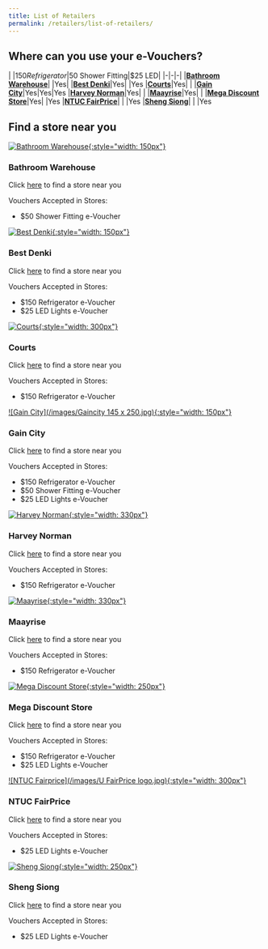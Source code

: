 ```yaml
---
title: List of Retailers
permalink: /retailers/list-of-retailers/
---
```


## Where can you use your e-Vouchers?

|  |$150 Refrigerator|$50 Shower Fitting|$25 LED|
|-|-|-|
|[**Bathroom Warehouse**](https://bathroomwarehouse.com.sg/contact/)| |Yes|
|[**Best Denki**](https://www.bestdenki.com.sg/store-locator)|Yes| |Yes
|[**Courts**](https://www.courts.com.sg/)|Yes| |
|[**Gain City**](https://www.gaincity.com/customer-service/store-locations)|Yes|Yes|Yes
|[**Harvey Norman**](https://www.harveynorman.com.sg/store-finder.html)|Yes| |
|[**Maayrise**](https://www.maayrise.com.sg/Contact-Us-Furniture-Shop-Singapore)|Yes| |
|[**Mega Discount Store**](https://megadiscountstore.com.sg/pages/contact-us)|Yes| |Yes
|[**NTUC FairPrice**](https://www.fairprice.com.sg/store-locator)| | |Yes
|[**Sheng Siong**](https://corporate.shengsiong.com.sg/store-locator/)| | |Yes

## Find a store near you



[![Bathroom Warehouse](/images/bathroomwarehouse-logo.png){:style="width: 150px"}](https://bathroomwarehouse.com.sg/contact/)

### Bathroom Warehouse

Click [here](https://bathroomwarehouse.com.sg/contact/) to find a store near you

Vouchers Accepted in Stores:
- $50 Shower Fitting e-Voucher    




[![Best Denki](/images/bestdenki.jpg){:style="width: 150px"}](https://www.bestdenki.com.sg/store-locator)

### Best Denki

Click [here](https://www.bestdenki.com.sg/store-locator) to find a store near you

Vouchers Accepted in Stores:
- $150 Refrigerator e-Voucher
- $25 LED Lights e-Voucher




[![Courts](/images/Courtslogo.png){:style="width: 300px"}](https://www.courts.com.sg/)

### Courts

Click [here](https://www.courts.com.sg/storelocator) to find a store near you

Vouchers Accepted in Stores:
- $150 Refrigerator e-Voucher




[![Gain City](/images/Gaincity 145 x 250.jpg){:style="width: 150px"}](https://www.gaincity.com/customer-service/store-locations)

### Gain City

Click [here](https://www.gaincity.com/customer-service/store-locations) to find a store near you

Vouchers Accepted in Stores:
- $150 Refrigerator e-Voucher
- $50 Shower Fitting e-Voucher
- $25 LED Lights e-Voucher




[![Harvey Norman](/images/HN-Logo.png){:style="width: 330px"}](https://www.harveynorman.com.sg/store-finder.html) 

### Harvey Norman

Click [here](https://www.harveynorman.com.sg/store-finder.html) to find a store near you

Vouchers Accepted in Stores:
- $150 Refrigerator e-Voucher

[![Maayrise](/images/Maayrise-logo.png){:style="width: 330px"}](https://www.maayrise.com.sg/Contact-Us-Furniture-Shop-Singapore) 

### Maayrise

Click [here](https://www.maayrise.com.sg/Contact-Us-Furniture-Shop-Singapore) to find a store near you

Vouchers Accepted in Stores:
- $150 Refrigerator e-Voucher


 [![Mega Discount Store](/images/megadiscountstore.png){:style="width: 250px"}](https://megadiscountstore.com.sg/pages/contact-us)

### Mega Discount Store

Click [here](https://megadiscountstore.com.sg/pages/contact-us) to find a store near you

Vouchers Accepted in Stores:
- $150 Refrigerator e-Voucher
- $25 LED Lights e-Voucher




[![NTUC Fairprice](/images/U FairPrice logo.jpg){:style="width: 300px"}](https://www.fairprice.com.sg/store-locator)

### NTUC FairPrice

Click [here](https://www.fairprice.com.sg/store-locator) to find a store near you

Vouchers Accepted in Stores:
- $25 LED Lights e-Voucher




[![Sheng Siong](/images/ShengSiongWT(Centre).jpg){:style="width: 250px"}](https://corporate.shengsiong.com.sg/store-locator/)

### Sheng Siong

Click [here](https://corporate.shengsiong.com.sg/store-locator/) to find a store near you

Vouchers Accepted in Stores:
- $25 LED Lights e-Voucher
